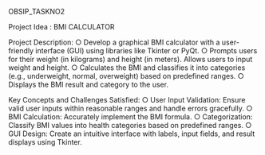 OBSIP_TASKNO2

Project Idea : BMI CALCULATOR

Project Description:
○ Develop a graphical BMI calculator with a user-friendly interface (GUI) using libraries like Tkinter or PyQt.
○ Prompts users for their weight (in kilograms) and height (in meters). Allows users to input weight and height.
○ Calculates the BMI and classifies it into categories (e.g., underweight, normal, overweight) based on predefined ranges.
○ Displays the BMI result and category to the user.

Key Concepts and Challenges Satisfied:
○ User Input Validation: Ensure valid user inputs within reasonable ranges and handle errors gracefully.
○ BMI Calculation: Accurately implement the BMI formula.
○ Categorization: Classify BMI values into health categories based on predefined ranges.
○ GUI Design: Create an intuitive interface with labels, input fields, and result displays using Tkinter.
